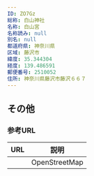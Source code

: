 ```yaml
---
ID: ZO7Gz
総称: 白山神社
名称: 白山宮
名称読み: null
別名: null
都道府県: 神奈川県
区域: 藤沢市
緯度: 35.344304
経度: 139.486591
郵便番号: 2510052
住所: 神奈川県藤沢市藤沢６６７
---
```


## その他

### 参考URL

| URL | 説明          |
| --- | ------------- |
|     | OpenStreetMap |
